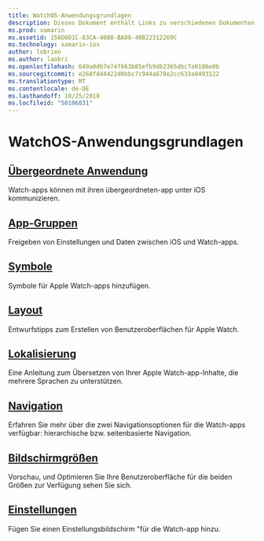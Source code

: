 ```yaml
---
title: WatchOS-Anwendungsgrundlagen
description: Dieses Dokument enthält Links zu verschiedenen Dokumenten, die mit der WatchOS-Anwendungsentwicklung mit Xamarin grundlegenden Konzepte zu beschreiben.
ms.prod: xamarin
ms.assetid: 156D6D1C-83CA-4088-BA08-40B22312269C
ms.technology: xamarin-ios
author: lobrien
ms.author: laobri
ms.openlocfilehash: 649a0db7e74f663b85efb9db2365dbc7a0186e0b
ms.sourcegitcommit: e268fd44422d0bbc7c944a678e2cc633a0493122
ms.translationtype: MT
ms.contentlocale: de-DE
ms.lasthandoff: 10/25/2018
ms.locfileid: "50106831"
---
```

# <a name="watchos-application-fundamentals"></a>WatchOS-Anwendungsgrundlagen

##  <a name="parent-applicationioswatchosapp-fundamentalsparent-appmd"></a>[Übergeordnete Anwendung](~/ios/watchos/app-fundamentals/parent-app.md)

Watch-apps können mit ihren übergeordneten-app unter iOS kommunizieren.

##  <a name="app-groupsioswatchosapp-fundamentalsapp-groupsmd"></a>[App-Gruppen](~/ios/watchos/app-fundamentals/app-groups.md)

Freigeben von Einstellungen und Daten zwischen iOS und Watch-apps.

##  <a name="iconsioswatchosapp-fundamentalsiconsmd"></a>[Symbole](~/ios/watchos/app-fundamentals/icons.md)

Symbole für Apple Watch-apps hinzufügen.

##  <a name="layoutioswatchosapp-fundamentalslayoutmd"></a>[Layout](~/ios/watchos/app-fundamentals/layout.md)

Entwurfstipps zum Erstellen von Benutzeroberflächen für Apple Watch.

##  <a name="localizationioswatchosapp-fundamentalslocalizationmd"></a>[Lokalisierung](~/ios/watchos/app-fundamentals/localization.md)

Eine Anleitung zum Übersetzen von Ihrer Apple Watch-app-Inhalte, die mehrere Sprachen zu unterstützen.

##  <a name="navigationioswatchosapp-fundamentalsnavigationmd"></a>[Navigation](~/ios/watchos/app-fundamentals/navigation.md)

Erfahren Sie mehr über die zwei Navigationsoptionen für die Watch-apps verfügbar: hierarchische bzw. seitenbasierte Navigation.

##  <a name="screen-sizesioswatchosapp-fundamentalsscreen-sizesmd"></a>[Bildschirmgrößen](~/ios/watchos/app-fundamentals/screen-sizes.md)

Vorschau, und Optimieren Sie Ihre Benutzeroberfläche für die beiden Größen zur Verfügung sehen Sie sich.

##  <a name="settingsioswatchosapp-fundamentalssettingsmd"></a>[Einstellungen](~/ios/watchos/app-fundamentals/settings.md)

Fügen Sie einen Einstellungsbildschirm "für die Watch-app hinzu.

